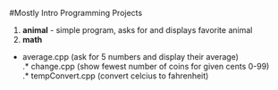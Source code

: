 #Mostly Intro Programming Projects

1. **animal** - simple program, asks for and displays favorite animal  
2. **math**  
* average.cpp (ask for 5 numbers and display their average)  
.* change.cpp (show fewest number of coins for given cents 0-99)  
.* tempConvert.cpp (convert celcius to fahrenheit)  
